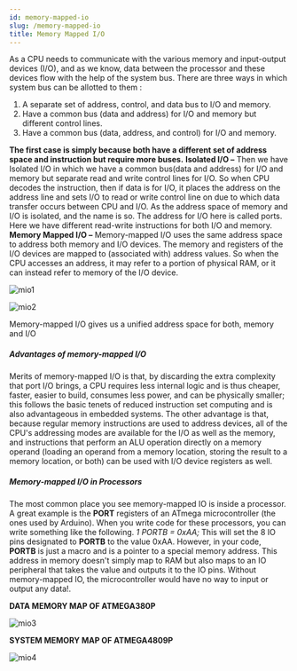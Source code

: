 ```yaml
---
id: memory-mapped-io
slug: /memory-mapped-io
title: Memory Mapped I/O
---
```


As a CPU needs to communicate with the various memory and input-output devices
(I/O), and as we know, data between the processor and these devices flow with
the help of the system bus. There are three ways in which system bus can be
allotted to them :

1. A separate set of address, control, and data bus to I/O and memory.
2. Have a common bus (data and address) for I/O and memory but different control
   lines.
3. Have a common bus (data, address, and control) for I/O and memory.

**The first case is simply because both have a different set of address space
and instruction but require more buses.** **Isolated I/O –** Then we have
Isolated I/O in which we have a common bus(data and address) for I/O and memory
but separate read and write control lines for I/O. So when CPU decodes the
instruction, then if data is for I/O, it places the address on the address line
and sets I/O to read or write control line on due to which data transfer occurs
between CPU and I/O. As the address space of memory and I/O is isolated, and the
name is so. The address for I/O here is called ports. Here we have different
read-write instructions for both I/O and memory. **Memory Mapped I/O –**
Memory-mapped I/O uses the same address space to address both memory and I/O
devices. The memory and registers of the I/O devices are mapped to (associated
with) address values. So when the CPU accesses an address, it may refer to a
portion of physical RAM, or it can instead refer to memory of the I/O device.

![mio1](https://github.com/Mshivam2409/RustDuino-Docs/blob/master/docs/embedded/mio1.png?raw=true)

![mio2](https://github.com/Mshivam2409/RustDuino-Docs/blob/master/docs/embedded/mio2.jpg?raw=true)

Memory-mapped I/O gives us a unified address space for both, memory and I/O

##### Advantages of memory-mapped I/O

Merits of memory-mapped I/O is that, by discarding the extra complexity that
port I/O brings, a CPU requires less internal logic and is thus cheaper, faster,
easier to build, consumes less power, and can be physically smaller; this
follows the basic tenets of reduced instruction set computing and is also
advantageous in embedded systems. The other advantage is that, because regular
memory instructions are used to address devices, all of the CPU's addressing
modes are available for the I/O as well as the memory, and instructions that
perform an ALU operation directly on a memory operand (loading an operand from a
memory location, storing the result to a memory location, or both) can be used
with I/O device registers as well.

##### Memory-mapped I/O in Processors

The most common place you see memory-mapped IO is inside a processor. A great
example is the **PORT** registers of an ATmega microcontroller (the ones used by
Arduino). When you write code for these processors, you can write something like
the following. _1 PORTB = 0xAA;_ This will set the 8 IO pins designated to
**PORTB** to the value 0xAA. However, in your code, **PORTB** is just a macro
and is a pointer to a special memory address. This address in memory doesn't
simply map to RAM but also maps to an IO peripheral that takes the value and
outputs it to the IO pins. Without memory-mapped IO, the microcontroller would
have no way to input or output any data!.

**DATA MEMORY MAP OF ATMEGA380P**

![mio3](https://github.com/Mshivam2409/RustDuino-Docs/blob/master/docs/embedded/mio3.png?raw=true)

**SYSTEM MEMORY MAP OF ATMEGA4809P**

![mio4](https://github.com/Mshivam2409/RustDuino-Docs/blob/master/docs/embedded/mio4.png?raw=true)
